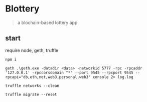 # Blottery

> a blochain-based lottery app

## start

require node, geth, truffle

`npm i`

`geth .\geth.exe -datadir <data> -networkid 5777 -rpc -rpcaddr '127.0.0.1' -rpccorsdomain "*" --port 9545 --rpcport 9545 --rpcapi="db,eth,net,web3,personal,web3" console 2> log.log`

`truffle networks --clean`

`truffle migrate --reset`
